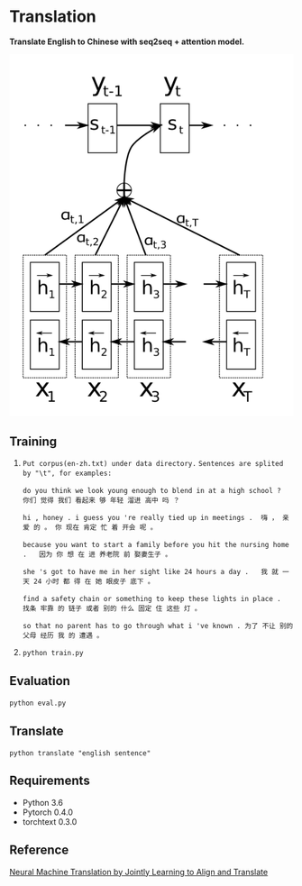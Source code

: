 Translation
====

**Translate English to Chinese with seq2seq  + attention model.**

![](model.png)


Training
----

1. `Put corpus(en-zh.txt) under data directory.`
`Sentences are splited by "\t", for examples:`

	`do you think we look young enough to blend in at a high school ?	你们 觉得 我们 看起来 够 年轻 溜进 高中 吗 ？`
	
	`hi , honey . i guess you 're really tied up in meetings .	嗨 ， 亲爱 的 。 你 现在 肯定 忙 着 开会 呢 。`
	
	`because you want to start a family before you hit the nursing home .	因为 你 想 在 进 养老院 前 娶妻生子 。`
	
	`she 's got to have me in her sight like 24 hours a day .	我 就 一天 24 小时 都 得 在 她 眼皮子 底下 。`
	
	`find a safety chain or something to keep these lights in place .	找条 牢靠 的 链子 或者 别的 什么 固定 住 这些 灯 。`
	
	`so that no parent has to go through what i 've known .	为了 不让 别的 父母 经历 我 的 遭遇 。`


2. `python train.py`



Evaluation
----
`python eval.py`



Translate
----
`python translate "english sentence"`



Requirements
----

- Python 3.6
- Pytorch 0.4.0
- torchtext 0.3.0



Reference
----

[Neural Machine Translation by Jointly Learning to Align and Translate](https://arxiv.org/abs/1409.0473)

